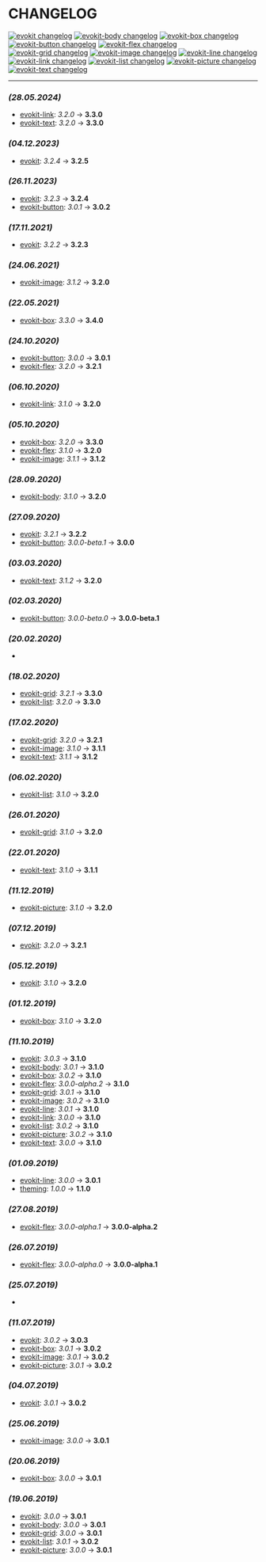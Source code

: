 [evokit]: /packages/evokit/CHANGELOG.md
[evokit-body]: /packages/evokit-body/CHANGELOG.md
[evokit-box]: /packages/evokit-box/CHANGELOG.md
[evokit-button]: /packages/evokit-button/CHANGELOG.md
[evokit-flex]: /packages/evokit-flex/CHANGELOG.md
[evokit-grid]: /packages/evokit-grid/CHANGELOG.md
[evokit-image]: /packages/evokit-image/CHANGELOG.md
[evokit-line]: /packages/evokit-line/CHANGELOG.md
[evokit-link]: /packages/evokit-link/CHANGELOG.md
[evokit-list]: /packages/evokit-list/CHANGELOG.md
[evokit-picture]: /packages/evokit-picture/CHANGELOG.md
[evokit-text]: /packages/evokit-text/CHANGELOG.md

[theming]: /public/theming.html

# CHANGELOG

[![evokit changelog](https://img.shields.io/npm/v/evokit.svg?label=evokit)][evokit]
[![evokit-body changelog](https://img.shields.io/npm/v/evokit-body.svg?label=evokit-body)][evokit-body]
[![evokit-box changelog](https://img.shields.io/npm/v/evokit-box.svg?label=evokit-box)][evokit-box]
[![evokit-button changelog](https://img.shields.io/npm/v/evokit-button.svg?label=evokit-button)][evokit-button]
[![evokit-flex changelog](https://img.shields.io/npm/v/evokit-flex.svg?label=evokit-flex)][evokit-flex]
[![evokit-grid changelog](https://img.shields.io/npm/v/evokit-grid.svg?label=evokit-grid)][evokit-grid]
[![evokit-image changelog](https://img.shields.io/npm/v/evokit-image.svg?label=evokit-image)][evokit-image]
[![evokit-line changelog](https://img.shields.io/npm/v/evokit-line.svg?label=evokit-line)][evokit-line]
[![evokit-link changelog](https://img.shields.io/npm/v/evokit-link.svg?label=evokit-link)][evokit-link]
[![evokit-list changelog](https://img.shields.io/npm/v/evokit-list.svg?label=evokit-list)][evokit-list]
[![evokit-picture changelog](https://img.shields.io/npm/v/evokit-picture.svg?label=evokit-picture)][evokit-picture]
[![evokit-text changelog](https://img.shields.io/npm/v/evokit-text.svg?label=evokit-text)][evokit-text]

---

### *(28.05.2024)*

- [evokit-link]: _3.2.0_ → **3.3.0**
- [evokit-text]: _3.2.0_ → **3.3.0**

### *(04.12.2023)*

- [evokit]: _3.2.4_ → **3.2.5**

### *(26.11.2023)*

- [evokit]: _3.2.3_ → **3.2.4**
- [evokit-button]: _3.0.1_ → **3.0.2**

### *(17.11.2021)*

- [evokit]: _3.2.2_ → **3.2.3**

### *(24.06.2021)*

- [evokit-image]: _3.1.2_ → **3.2.0**

### *(22.05.2021)*

- [evokit-box]: _3.3.0_ → **3.4.0**

### *(24.10.2020)*

- [evokit-button]: _3.0.0_ → **3.0.1**
- [evokit-flex]: _3.2.0_ → **3.2.1**

### *(06.10.2020)*

- [evokit-link]: _3.1.0_ → **3.2.0**

### *(05.10.2020)*

- [evokit-box]: _3.2.0_ → **3.3.0**
- [evokit-flex]: _3.1.0_ → **3.2.0**
- [evokit-image]: _3.1.1_ → **3.1.2**

### *(28.09.2020)*

- [evokit-body]: _3.1.0_ → **3.2.0**

### *(27.09.2020)*

- [evokit]: _3.2.1_ → **3.2.2**
- [evokit-button]: _3.0.0-beta.1_ → **3.0.0**

### *(03.03.2020)*

- [evokit-text]: _3.1.2_ → **3.2.0**

### *(02.03.2020)*

- [evokit-button]: _3.0.0-beta.0_ → **3.0.0-beta.1**

### *(20.02.2020)*

- [evokit-button]: **3.0.0-beta.0**

### *(18.02.2020)*

- [evokit-grid]: _3.2.1_ → **3.3.0**
- [evokit-list]: _3.2.0_ → **3.3.0**

### *(17.02.2020)*

- [evokit-grid]: _3.2.0_ → **3.2.1**
- [evokit-image]: _3.1.0_ → **3.1.1**
- [evokit-text]: _3.1.1_ → **3.1.2**

### *(06.02.2020)*

- [evokit-list]: _3.1.0_ → **3.2.0**

### *(26.01.2020)*

- [evokit-grid]: _3.1.0_ → **3.2.0**

### *(22.01.2020)*

- [evokit-text]: _3.1.0_ → **3.1.1**

### *(11.12.2019)*

- [evokit-picture]: _3.1.0_ → **3.2.0**

### *(07.12.2019)*

- [evokit]: _3.2.0_ → **3.2.1**

### *(05.12.2019)*

- [evokit]: _3.1.0_ → **3.2.0**

### *(01.12.2019)*

- [evokit-box]: _3.1.0_ → **3.2.0**

### *(11.10.2019)*

- [evokit]: _3.0.3_ → **3.1.0**
- [evokit-body]: _3.0.1_ → **3.1.0**
- [evokit-box]: _3.0.2_ → **3.1.0**
- [evokit-flex]: _3.0.0-alpha.2_ → **3.1.0**
- [evokit-grid]: _3.0.1_ → **3.1.0**
- [evokit-image]: _3.0.2_ → **3.1.0**
- [evokit-line]: _3.0.1_ → **3.1.0**
- [evokit-link]: _3.0.0_ → **3.1.0**
- [evokit-list]: _3.0.2_ → **3.1.0**
- [evokit-picture]: _3.0.2_ → **3.1.0**
- [evokit-text]: _3.0.0_ → **3.1.0**

### *(01.09.2019)*

- [evokit-line]: _3.0.0_ → **3.0.1**
- [theming]: _1.0.0_ → **1.1.0**

### *(27.08.2019)*

- [evokit-flex]: _3.0.0-alpha.1_ → **3.0.0-alpha.2**

### *(26.07.2019)*

- [evokit-flex]: _3.0.0-alpha.0_ → **3.0.0-alpha.1**

### *(25.07.2019)*

- [evokit-flex]: **3.0.0-alpha.0**

### *(11.07.2019)*

- [evokit]: _3.0.2_ → **3.0.3**
- [evokit-box]: _3.0.1_ → **3.0.2**
- [evokit-image]: _3.0.1_ → **3.0.2**
- [evokit-picture]: _3.0.1_ → **3.0.2**

### *(04.07.2019)*

- [evokit]: _3.0.1_ → **3.0.2**

### *(25.06.2019)*

- [evokit-image]: _3.0.0_ → **3.0.1**

### *(20.06.2019)*

- [evokit-box]: _3.0.0_ → **3.0.1**

### *(19.06.2019)*

- [evokit]: _3.0.0_ → **3.0.1**
- [evokit-body]: _3.0.0_ → **3.0.1**
- [evokit-grid]: _3.0.0_ → **3.0.1**
- [evokit-list]: _3.0.1_ → **3.0.2**
- [evokit-picture]: _3.0.0_ → **3.0.1**
